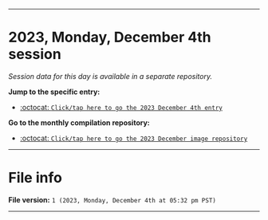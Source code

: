 
***

# 2023, Monday, December 4th session

_Session data for this day is available in a separate repository._

**Jump to the specific entry:**

- [:octocat: `Click/tap here to go the 2023 December 4th entry`](https://github.com/seanpm2001/SeansLifeArchive_Images_MotorWorld_CarFactory_Y2023_V5/tree/SeansLifeArchive_Images_MotorWorld_CarFactory_Y2023_V5_Main-dev/12_December/04/)

**Go to the monthly compilation repository:**

- [:octocat: `Click/tap here to go the 2023 December image repository`](https://github.com/seanpm2001/SeansLifeArchive_Images_MotorWorld_CarFactory_Y2023_V5/)

***

# File info

**File version:** `1 (2023, Monday, December 4th at 05:32 pm PST)`

***
